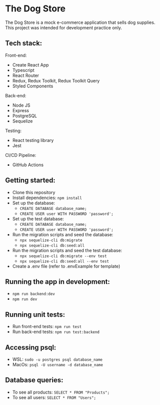 # The Dog Store

The Dog Store is a mock e-commerce application that sells dog supplies. This project was intended for development practice only. 

## Tech stack:

Front-end:
- Create React App
- Typescript
- React Router
- Redux, Redux Toolkit, Redux Toolkit Query
- Styled Components

Back-end:
- Node JS
- Express
- PostgreSQL
- Sequelize

Testing:
- React testing library
- Jest

CI/CD Pipeline:
- GitHub Actions

## Getting started:
- Clone this repository
- Install dependencies: `npm install`
- Set up the database:
  - `CREATE DATABASE database_name;`
  - `CREATE USER user WITH PASSWORD 'password';`
- Set up the test database:
  - `CREATE DATABASE database_name;`
  - `CREATE USER user WITH PASSWORD 'password';`
- Run the migration scripts and seed the database:
  - `npx sequelize-cli db:migrate`
  - `npx sequelize-cli db:seed:all`
- Run the migration scripts and seed the test database:
  - `npx sequelize-cli db:migrate --env test`
  - `npx sequelize-cli db:seed:all --env test`
- Create a .env file (refer to .envExample for template)

## Running the app in development:
- `npm run backend:dev`
- `npm run dev`

## Running unit tests:
- Run front-end tests: `npm run test`
- Run back-end tests: `npm run test:backend`

## Accessing psql:
- WSL: `sudo -u postgres psql database_name`
- MacOs: `psql -U username -d database_name`

## Database queries:
- To see all products: `SELECT * FROM "Products";`
- To see all users: `SELECT * FROM "Users";`